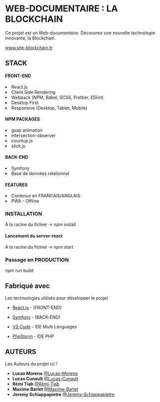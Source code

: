 # WEB-DOCUMENTAIRE : LA BLOCKCHAIN

Ce projet est un Web-documentaire.
Découvrez une nouvelle technologie innovante, la Blockchain.

www.site-blockchain.fr

## STACK

#### FRONT-END
  <li>React.js</li>
  <li>Client Side Rendering</li>
  <li>Webpack (NPM, Babel, SCSS, Prettier, ESlint)</li>
  <li>Desktop First</li>
  <li>Responsive (Desktop, Tablet, Mobile)</li>

#### NPM PACKAGES
  <li>gsap animation</li>
  <li>intersection-observer</li>
  <li>countup.js</li>
  <li>slick.js</li>

#### BACK-END
  <li>Symfony</li>
  <li>Base de données relationnel</li>

#### FEATURES
  <li>Contenus en FRANCAIS/ANGLAIS</li>
  <li>PWA - Offline</li>

### INSTALLATION

À la racine du fichier -> npm install

#### Lancement du server-react

À la racine du fichier -> npm start

### Passage en PRODUCTION

npm run build

## Fabriqué avec

Les technologies utilisés pour développer le projet

* [React.js](https://fr.reactjs.org/) - (FRONT-END)
* [Symfony](https://symfony.com/) - (BACK-END)

* [VS Code](https://code.visualstudio.com/) - IDE Multi Languages
* [PhpStorm](https://www.jetbrains.com/fr-fr/phpstorm/) - IDE PHP


## AUTEURS

Les Auteurs du projet ici !

* **Lucas Moreno** [@Lucas-Moreno](https://github.com/Lucas-Moreno)
* **Lucas Cunault** [@Lucas-Cunault](https://github.com/Lcunault)
* **Rémi Tiab** [@Rémi-Tiab](https://github.com/RemiTiab)
* **Maxime Barlet** [@Maxime-Barlet](https://github.com/maximebarlet)
* **Jeremy Schiappapietre** [@Jeremy-Schiappapietre](https://github.com/Lucas-Moreno)


